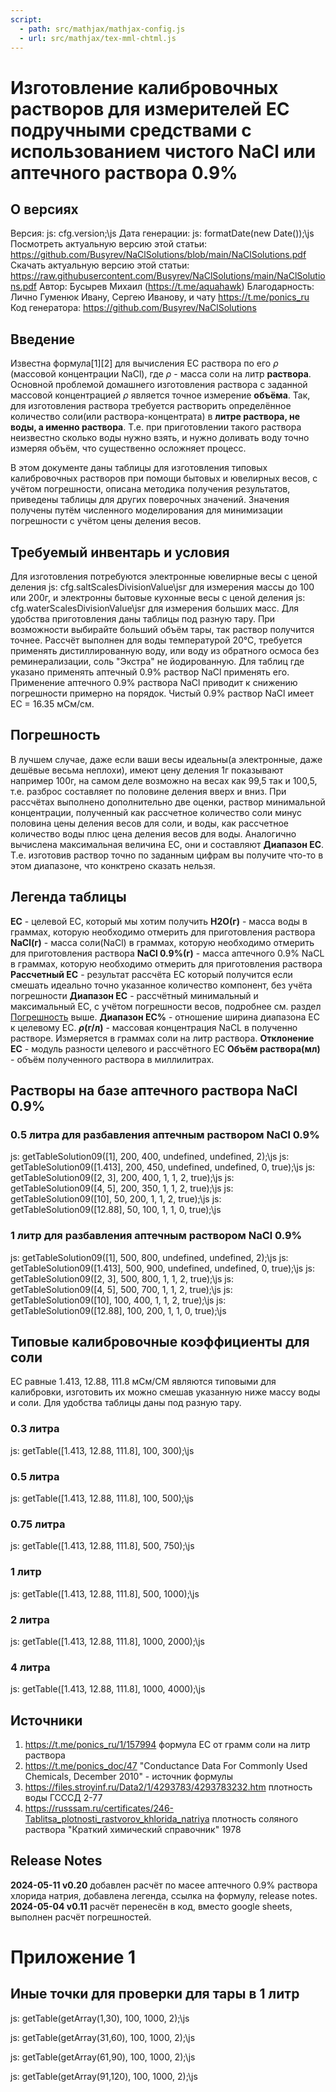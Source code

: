 ```yaml
---
script:
  - path: src/mathjax/mathjax-config.js
  - url: src/mathjax/tex-mml-chtml.js
---
```


# Изготовление калибровочных растворов для измерителей EC подручными средствами с использованием чистого NaCl или аптечного раствора 0.9%

## О версиях

Версия: js: cfg.version;\js
Дата генерации: js: formatDate(new Date());\js
Посмотреть актуальную версию этой статьи: https://github.com/Busyrev/NaClSolutions/blob/main/NaClSolutions.pdf
Скачать актуальную версию этой статьи: https://raw.githubusercontent.com/Busyrev/NaClSolutions/main/NaClSolutions.pdf
Автор: Бусырев Михаил (https://t.me/aquahawk)
Благодарность: Лично Гуменюк Ивану, Сергею Иванову, и чату https://t.me/ponics_ru
Код генератора: https://github.com/Busyrev/NaClSolutions

## Введение

Известна формула[1][2] для вычисления EC раствора по его $\rho$ (массовой концентрации NaCl), где $\rho$ - масса соли на литр **раствора**.
Основной проблемой домашнего изготовления раствора с заданной массовой концентрацией $\rho$ является точное измерение **объёма**. Так, для изготовления раствора требуется растворить определённое количество соли(или раствора-концентрата) в **литре раствора, не воды, а именно раствора**. Т.е. при приготовлении такого раствора неизвестно сколько воды нужно взять, и нужно доливать воду точно измеряя объём, что существенно осложняет процесс. 

В этом документе даны таблицы для изготовления типовых калибровочных растворов при помощи бытовых и ювелирных весов, с учётом погрешности, описана методика получения результатов, приведены таблицы для других поверочных значений. Значения получены путём численного моделирования для минимизации погрешности с учётом цены деления весов.

## Требуемый инвентарь и условия

Для изготовления потребуются электронные ювелирные весы с ценой деления js: cfg.saltScalesDivisionValue\jsг для измерения массы до 100 или 200г, и электронны бытовые кухонные весы с ценой деления js: cfg.waterScalesDivisionValue\jsг для измерения больших масс. Для удобства приготовления даны таблицы под разную тару. При возможности выбирайте больший объём тары, так раствор получится точнее. Рассчёт выполнен для воды температурой 20°С, требуется применять дистиллированную воду, или воду из обратного осмоса без реминерализации, соль "Экстра" не йодированную. Для таблиц где указано применять аптечный 0.9% раствор NaCl применять его. Применение аптечного 0.9% раствора NaCl приводит к снижению погрешности примерно на порядок. Чистый 0.9% раствор NaCl имеет EC = 16.35 мСм/см.

## Погрешность

В лучшем случае, даже если ваши весы идеальны(а электронные, даже дешёвые весьма неплохи), имеют цену деления 1г показывают например 100г, на самом деле возможно на весах как 99,5 так и 100,5, т.е. разброс составляет по половине деления вверх и вниз. При рассчётах выполнено дополнительно две оценки, раствор минимальной концентрации, полученный как рассчетное количество соли минус половина цены деления весов для соли, и воды, как рассчетное количество воды плюс цена деления весов для воды. Аналогично вычислена максимальная величина EC, они и составляют **Диапазон EC**. Т.е. изготовив раствор точно по заданным цифрам вы получите что-то в этом диапазоне, что конктрено сказать нельзя.

<div class="page-break"></div>

## Легенда таблицы

**EC** - целевой EC, который мы хотим получить
**H2O(г)** - масса воды в граммах, которую необходимо отмерить для приготовления раствора
**NaCl(г)** - масса соли(NaCl) в граммах, которую необходимо отмерить для приготовления раствора
**NaCl 0.9%(г)** - масса аптечного 0.9% NaCL в граммах, которую необходимо отмерить для приготовления раствора
**Рассчетный EC** - результат рассчёта EC который получится если смешать идеально точно указанное количество компонент, без учёта погрешности
**Диапазон EC** - рассчётный минимальный и максимальный EC, с учётом погрешности весов, подробнее см. раздел [Погрешность](#погрешность) выше.
**Диапазон EC%** - отношение ширина диапазона EC к целевому EC.
**$\rho$(г/л)** - массовая концентрация NaCL в полученно растворе. Измеряется в граммах соли на литр раствора.
**Отклонение EC** - модуль разности целевого и рассчётного EC
**Объём раствора(мл)** - объём полученного раствора в миллилитрах.

## Растворы на базе аптечного раствора NaCl 0.9%
<div>

### 0.5 литра для разбавления аптечным раствором NaCl 0.9%
js: getTableSolution09([1], 200, 400, undefined, undefined, 2);\js
js: getTableSolution09([1.413], 200, 450, undefined, undefined, 0, true);\js
js: getTableSolution09([2, 3], 200, 400, 1, 1, 2, true);\js
js: getTableSolution09([4, 5], 200, 350, 1, 1, 2, true);\js
js: getTableSolution09([10], 50, 200, 1, 1, 2, true);\js
js: getTableSolution09([12.88], 50, 100, 1, 1, 0, true);\js
</div>

### 1 литр для разбавления аптечным раствором NaCl 0.9%
js: getTableSolution09([1], 500, 800, undefined, undefined, 2);\js
js: getTableSolution09([1.413], 500, 900, undefined, undefined, 0, true);\js
js: getTableSolution09([2, 3], 500, 800, 1, 1, 2, true);\js
js: getTableSolution09([4, 5], 500, 700, 1, 1, 2, true);\js
js: getTableSolution09([10], 100, 400, 1, 1, 2, true);\js
js: getTableSolution09([12.88], 100, 200, 1, 1, 0, true);\js
</div>

<div class="page-break"></div>

## Типовые калибровочные коэффициенты для соли

EC равные 1.413, 12.88, 111.8 мСм/СМ являются типовыми для калибровки, изготовить их можно смешав указанную ниже массу воды и соли. Для удобства таблицы даны под разную тару.

<div>

### 0.3 литра
js: getTable([1.413, 12.88, 111.8], 100, 300);\js
</div>

<div>

### 0.5 литра
js: getTable([1.413, 12.88, 111.8], 100, 500);\js
</div>
<div>

### 0.75 литра
js: getTable([1.413, 12.88, 111.8], 500, 750);\js
</div>
<div>

### 1 литр
js: getTable([1.413, 12.88, 111.8], 500, 1000);\js
</div>
<div>

### 2 литра
js: getTable([1.413, 12.88, 111.8], 1000, 2000);\js
</div>
<div>

### 4 литра
js: getTable([1.413, 12.88, 111.8], 1000, 4000);\js
</div>

<div class="page-break"></div>

## Источники
1. https://t.me/ponics_ru/1/157994 формула EC от грамм соли на литр раствора	
2. https://t.me/ponics_doc/47 "Conductance Data For Commonly Used Chemicals, December 2010" - источник формулы
3. https://files.stroyinf.ru/Data2/1/4293783/4293783232.htm	плотность воды ГСССД 2-77
4. https://russsam.ru/certificates/246-Tablitsa_plotnosti_rastvorov_khlorida_natriya плотность соляного раствора "Краткий химический справочник" 1978


## Release Notes
**2024-05-11 v0.20** добавлен расчёт по масее аптечного 0.9% раствора хлорида натрия, добавлена легенда, ссылка на формулу, release notes.
**2024-05-04 v0.11** расчёт перенесён в код, вместо google sheets, выполнен расчёт погрешностей.

<div class="page-break"></div>
<div>

# Приложение 1
## Иные точки для проверки для тары в 1 литр
js: getTable(getArray(1,30), 100, 1000, 2);\js
</div>
<div>

js: getTable(getArray(31,60), 100, 1000, 2);\js
</div>
<div>

js: getTable(getArray(61,90), 100, 1000, 2);\js
</div>
<div>

js: getTable(getArray(91,120), 100, 1000, 2);\js
</div>
